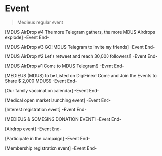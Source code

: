 # Event
> Medieus regular event

[MDUS AirDrop #4 The more Telegram gathers, the more MDUS Airdrops explode] -Event End-

[MDUS AirDrop #3 GO! MDUS Telegram to invite my friends] -Event End-

[MDUS AirDrop #2 Let's retweet and reach 30,000 followers!] -Event End-

[MDUS AirDrop #1 Come to MDUS Telegram!] -Event End-

[MEDIEUS (MDUS) to be Listed on DigiFinex! Come and Join the Events to Share $ 2,000 MDUS!] -Event End-

[Our family vaccination calendar] -Event End-

[Medical open market launching event] -Event End-

[Interest registration event] -Event End-

[MEDIEUS & SOMESING DONATION EVENT] -Event End-

[Airdrop event] -Event End-

[Participate in the campaign] -Event End-

[Membership registration event] -Event End-